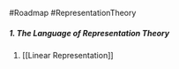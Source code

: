 #Roadmap #RepresentationTheory

##### 1. The Language of Representation Theory
1. [[Linear Representation]]